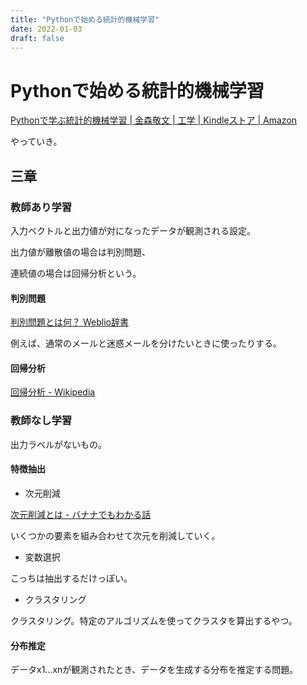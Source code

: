 ```yaml
---
title: "Pythonで始める統計的機械学習"
date: 2022-01-03
draft: false
---
```

# Pythonで始める統計的機械学習



[Pythonで学ぶ統計的機械学習 | 金森敬文 | 工学 | Kindleストア | Amazon](https://www.amazon.co.jp/dp/B07L5B9ZY9/ref=dp-kindle-redirect?_encoding=UTF8&btkr=1)



やっていき。



## 三章



### 教師あり学習



入力ベクトルと出力値が対になったデータが観測される設定。



出力値が離散値の場合は判別問題、



連続値の場合は回帰分析という。



#### 判別問題



[判別問題とは何？ Weblio辞書](https://www.weblio.jp/content/%E5%88%A4%E5%88%A5%E5%95%8F%E9%A1%8C)



例えば、通常のメールと迷惑メールを分けたいときに使ったりする。



#### 回帰分析



[回帰分析 - Wikipedia](https://ja.wikipedia.org/wiki/%E5%9B%9E%E5%B8%B0%E5%88%86%E6%9E%90)



### 教師なし学習



出力ラベルがないもの。



#### 特徴抽出



* 次元削減



[次元削減とは - バナナでもわかる話](https://www.bananarian.net/entry/2018/12/26/171339)



いくつかの要素を組み合わせて次元を削減していく。



* 変数選択



こっちは抽出するだけっぽい。



* クラスタリング



クラスタリング。特定のアルゴリズムを使ってクラスタを算出するやつ。



#### 分布推定



データx1...xnが観測されたとき、データを生成する分布を推定する問題。
